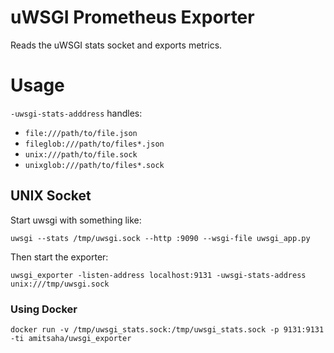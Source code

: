 # uWSGI Prometheus Exporter

Reads the uWSGI stats socket and exports metrics.

# Usage

`-uwsgi-stats-adddress` handles:

- `file:///path/to/file.json`
- `fileglob:///path/to/files*.json`
- `unix:///path/to/file.sock`
- `unixglob:///path/to/files*.sock`

## UNIX Socket

Start uwsgi with something like:

```
uwsgi --stats /tmp/uwsgi.sock --http :9090 --wsgi-file uwsgi_app.py
```

Then start the exporter:

```
uwsgi_exporter -listen-address localhost:9131 -uwsgi-stats-address unix:///tmp/uwsgi.sock

```

### Using Docker

```
docker run -v /tmp/uwsgi_stats.sock:/tmp/uwsgi_stats.sock -p 9131:9131 -ti amitsaha/uwsgi_exporter
```
